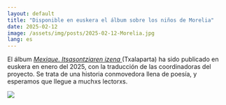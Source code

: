 ```yaml
---
layout: default
title: "Disponible en euskera el álbum sobre los niños de Morelia"
date: 2025-02-12
image: /assets/img/posts/2025-02-12-Morelia.jpg
lang: es
---
```

El álbum <i><a href="https://www.txalaparta.eus/eu/liburuak/mexique-itsasontziaren-izena" target="_blank">Mexique. Itsasontziaren izena </a></i> (Txalaparta) ha sido publicado en euskera en enero del 2025, con la traducción de las coordinadoras del proyecto. Se trata de una historia conmovedora llena de poesía, y esperamos que llegue a muchxs lectorxs.

<a href="https://www.txalaparta.eus/eu/liburuak/mexique-itsasontziaren-izena" target="_blank"><img src="http://www.gatai.eus/assets/img/posts/2025-02-12-Morelia.jpg"></a>
